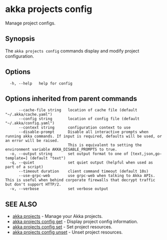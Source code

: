 # akka projects config

Manage project configs.

## Synopsis

The `akka projects config` commands display and modify project configuration.

## Options

```
  -h, --help   help for config
```

## Options inherited from parent commands

```
      --cache-file string   location of cache file (default "~/.akka/cache.yaml")
      --config string       location of config file (default "~/.akka/config.yaml")
      --context string      configuration context to use
      --disable-prompt      Disable all interactive prompts when running akka commands. If input is required, defaults will be used, or an error will be raised.
                            This is equivalent to setting the environment variable AKKA_DISABLE_PROMPTS to true.
  -o, --output string       set output format to one of [text,json,go-template=] (default "text")
  -q, --quiet               set quiet output (helpful when used as part of a script)
      --timeout duration    client command timeout (default 10s)
      --use-grpc-web        use grpc-web when talking to Akka APIs. This is useful when behind corporate firewalls that decrypt traffic but don't support HTTP/2.
  -v, --verbose             set verbose output
```

## SEE ALSO

* [akka projects](akka_projects.html)	 - Manage your Akka projects.
* [akka projects config get](akka_projects_config_get.html)	 - Display project config information.
* [akka projects config set](akka_projects_config_set.html)	 - Set project resources.
* [akka projects config unset](akka_projects_config_unset.html)	 - Unset project resources.
